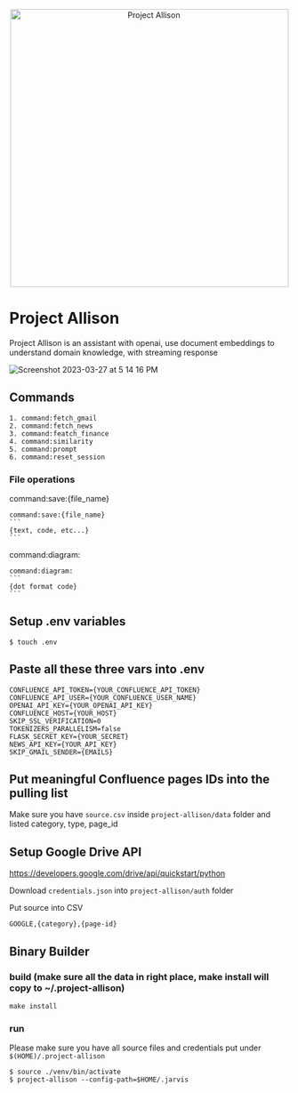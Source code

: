 <div style="text-align:center;justify-content:center; width:100%; align-items:center; display:flex">
    <img src="https://user-images.githubusercontent.com/538559/228126732-c783e457-d6ba-47ea-8481-a05272c61ea8.png" alt="Project Allison" style="margin: 0 auto;" width="500"/>
</div>

# Project Allison
Project Allison is an assistant with openai, use document embeddings to understand domain knowledge, with streaming response

![Screenshot 2023-03-27 at 5 14 16 PM](https://user-images.githubusercontent.com/538559/227897967-03e771cf-9765-46df-986f-f634231ef9d3.png)

## Commands

    1. command:fetch_gmail
    2. command:fetch_news
    3. command:featch_finance
    4. command:similarity
    5. command:prompt
    6. command:reset_session

### File operations

command:save:{file_name}

    command:save:{file_name}
    ```
    {text, code, etc...}
    ```

command:diagram:

    command:diagram:
    ```
    {dot format code}
    ```


## Setup .env variables

    $ touch .env

## Paste all these three vars into .env

    CONFLUENCE_API_TOKEN={YOUR_CONFLUENCE_API_TOKEN}
    CONFLUENCE_API_USER={YOUR_CONFLUENCE_USER_NAME}
    OPENAI_API_KEY={YOUR_OPENAI_API_KEY}
    CONFLUENCE_HOST={YOUR_HOST}
    SKIP_SSL_VERIFICATION=0
    TOKENIZERS_PARALLELISM=false
    FLASK_SECRET_KEY={YOUR_SECRET}
    NEWS_API_KEY={YOUR_API_KEY}
    SKIP_GMAIL_SENDER={EMAILS}

## Put meaningful Confluence pages IDs into the pulling list
Make sure you have `source.csv` inside `project-allison/data` folder and listed category, type, page_id

## Setup Google Drive API
https://developers.google.com/drive/api/quickstart/python

Download `credentials.json` into `project-allison/auth` folder

Put source into CSV

    GOOGLE,{category},{page-id}

## Binary Builder
### build (make sure all the data in right place, make install will copy to ~/.project-allison)

    make install

### run
Please make sure you have all source files and credentials put under `$(HOME)/.project-allison`

    $ source ./venv/bin/activate
    $ project-allison --config-path=$HOME/.jarvis
